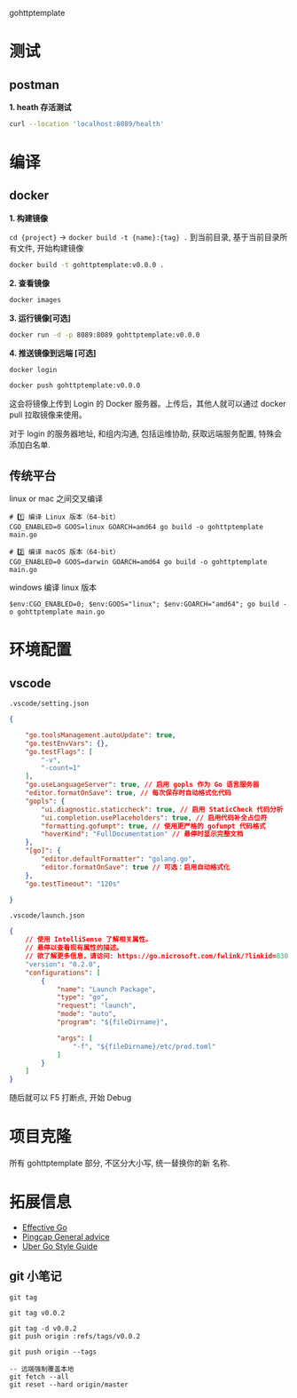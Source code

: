 gohttptemplate

# 测试

## postman

**1. heath 存活测试**

```bash
curl --location 'localhost:8089/health'
```

# 编译

## docker

**1. 构建镜像**

`cd {project}` -> `docker build -t {name}:{tag} .` 到当前目录, 基于当前目录所有文件, 开始构建镜像

```bash
docker build -t gohttptemplate:v0.0.0 .
```

**2. 查看镜像**

```bash
docker images
```

**3. 运行镜像[可选]**

```bash
docker run -d -p 8089:8089 gohttptemplate:v0.0.0
```

**4. 推送镜像到远端 [可选]**

```bash
docker login

docker push gohttptemplate:v0.0.0
```

这会将镜像上传到 Login 的 Docker 服务器。上传后，其他人就可以通过 docker pull 拉取镜像来使用。

对于 login 的服务器地址, 和组内沟通, 包括运维协助, 获取远端服务配置, 特殊会添加白名单.

## 传统平台

linux or mac 之间交叉编译

```
# 1️⃣ 编译 Linux 版本（64-bit）
CGO_ENABLED=0 GOOS=linux GOARCH=amd64 go build -o gohttptemplate main.go 

# 2️⃣ 编译 macOS 版本（64-bit）
CGO_ENABLED=0 GOOS=darwin GOARCH=amd64 go build -o gohttptemplate main.go
```

windows 编译 linux 版本

```
$env:CGO_ENABLED=0; $env:GOOS="linux"; $env:GOARCH="amd64"; go build -o gohttptemplate main.go
```

# 环境配置

## vscode

`.vscode/setting.json`

```json
{

    "go.toolsManagement.autoUpdate": true,
    "go.testEnvVars": {},
    "go.testFlags": [
        "-v",
        "-count=1"
    ],
    "go.useLanguageServer": true, // 启用 gopls 作为 Go 语言服务器
    "editor.formatOnSave": true, // 每次保存时自动格式化代码
    "gopls": {
        "ui.diagnostic.staticcheck": true, // 启用 StaticCheck 代码分析
        "ui.completion.usePlaceholders": true, // 启用代码补全占位符
        "formatting.gofumpt": true, // 使用更严格的 gofumpt 代码格式
        "hoverKind": "FullDocumentation" // 悬停时显示完整文档
    },
    "[go]": {
        "editor.defaultFormatter": "golang.go",
        "editor.formatOnSave": true // 可选：启用自动格式化
    },
    "go.testTimeout": "120s"

}

```

`.vscode/launch.json`

```json
{
    // 使用 IntelliSense 了解相关属性。 
    // 悬停以查看现有属性的描述。
    // 欲了解更多信息，请访问: https://go.microsoft.com/fwlink/?linkid=830387
    "version": "0.2.0",
    "configurations": [
        {
            "name": "Launch Package",
            "type": "go",
            "request": "launch",
            "mode": "auto",
            "program": "${fileDirname}",

            "args": [
                "-f", "${fileDirname}/etc/prod.toml"
            ]
        }
    ]
}

```

随后就可以 F5 打断点, 开始 Debug

# 项目克隆

所有 gohttptemplate 部分, 不区分大小写, 统一替换你的新 名称. 

# 拓展信息

- [Effective Go](https://golang.org/doc/effective_go)
- [Pingcap General advice](https://pingcap.github.io/style-guide/general.html)
- [Uber Go Style Guide](https://github.com/uber-go/guide/blob/master/style.md)

## **git 小笔记**

```shell
git tag

git tag v0.0.2

git tag -d v0.0.2
git push origin :refs/tags/v0.0.2

git push origin --tags
```

```shell
-- 远端强制覆盖本地
git fetch --all
git reset --hard origin/master
```


